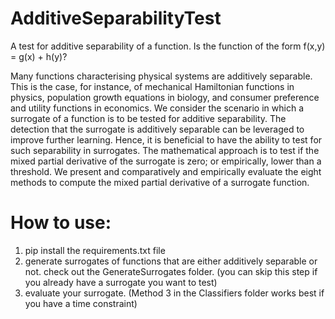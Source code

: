 # AdditiveSeparabilityTest
A test for additive separability of a function. Is the function of the form f(x,y) = g(x) + h(y)?

Many functions characterising physical systems are additively separable. This is the case, for instance, of mechanical Hamiltonian functions in physics, population growth equations in biology, and consumer preference and utility functions in economics. 
We consider the scenario in which a surrogate of a function is to be tested for additive separability. The detection that the surrogate is additively separable can be leveraged to improve further learning. 
Hence, it is beneficial to have the ability to test for such separability in surrogates. The mathematical approach is to test if the mixed partial derivative of the surrogate is zero; or empirically, lower than a threshold. We present and comparatively and empirically evaluate the eight methods to compute the mixed partial derivative of a surrogate function.


# How to use:
1. pip install the requirements.txt file
2. generate surrogates of functions that are either additively separable or not. check out the GenerateSurrogates folder. (you can skip this step if you already have a surrogate you want to test)
3. evaluate your surrogate. (Method 3 in the Classifiers folder works best if you have a time constraint)
